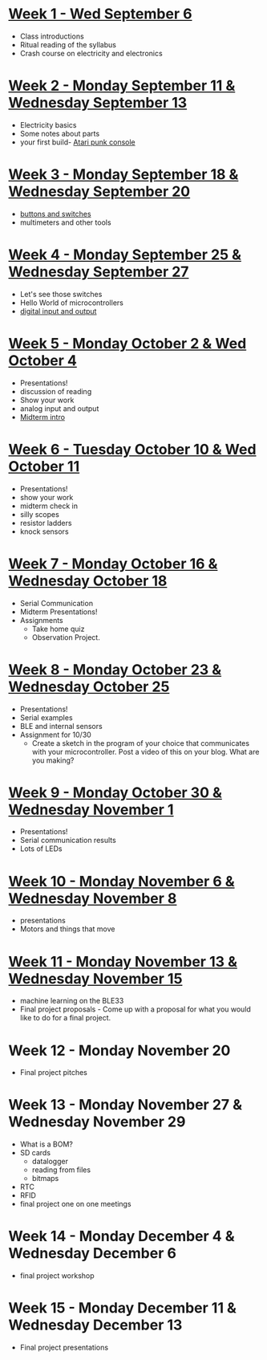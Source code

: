 # [Week 1 - Wed September 6](week1.md)
* Class introductions
* Ritual reading of the syllabus
* Crash course on electricity and electronics

# [Week 2 - Monday September 11 & Wednesday September 13](week2/main.md)
* Electricity basics
* Some notes about parts
* your first build- [Atari punk console](/week2/apc.md)

# [Week 3 - Monday September 18 & Wednesday September 20](week3/main.md)
* [buttons and switches](switches.md)
* multimeters and other tools

# [Week 4 - Monday September 25 & Wednesday September 27](week4/main.md)
* Let's see those switches
* Hello World of microcontrollers
* [digital input and output](week4/week4.md)

# [Week 5 - Monday October 2 & Wed October 4](week5/main.md)
* Presentations!
* discussion of reading
* Show your work
* analog input and output
* [Midterm intro](midterm.md)

# [Week 6 - Tuesday October 10 & Wed October 11](week6/main.md)
* Presentations!
* show your work
* midterm check in
* silly scopes
* resistor ladders
* knock sensors

# [Week 7 - Monday October 16 & Wednesday October 18](week7/main.md)
* Serial Communication
* Midterm Presentations!
* Assignments
  * Take home quiz
  * Observation Project.
 
# [Week 8 - Monday October 23 & Wednesday October 25](week8/main.md)
* Presentations!
* Serial examples
* BLE and internal sensors
* Assignment for 10/30
  * Create a sketch in the program of your choice that communicates with your microcontroller. Post a video of this on your blog. What are you making?

# [Week 9 - Monday October 30 & Wednesday November 1](week9/main.md)
* Presentations!
* Serial communication results
* Lots of LEDs
 
# [Week 10 - Monday November 6 & Wednesday November 8](week10/main.md)
* presentations
* Motors and things that move

# [Week 11 - Monday November 13 & Wednesday November 15](week11/main.md)
* machine learning on the BLE33
* Final project proposals - Come up with a proposal for what you would like to do for a final project. 

# Week 12 - Monday November 20 
* Final project pitches

# Week 13 - Monday November 27 & Wednesday November 29
* What is a BOM?
* SD cards
  * datalogger
  * reading from files
  * bitmaps
* RTC 
* RFID
* final project one on one meetings

# Week 14 - Monday December 4 & Wednesday December 6
* final project workshop

# Week 15 - Monday December 11 & Wednesday December 13
* Final project presentations
